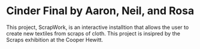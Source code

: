 # Cinder Final by Aaron, Neil, and Rosa

This project, ScrapWork, is an interactive installtion that allows the user to create new textiles from scraps of cloth. This project is insipred by the Scraps exhibition at the Cooper Hewitt.